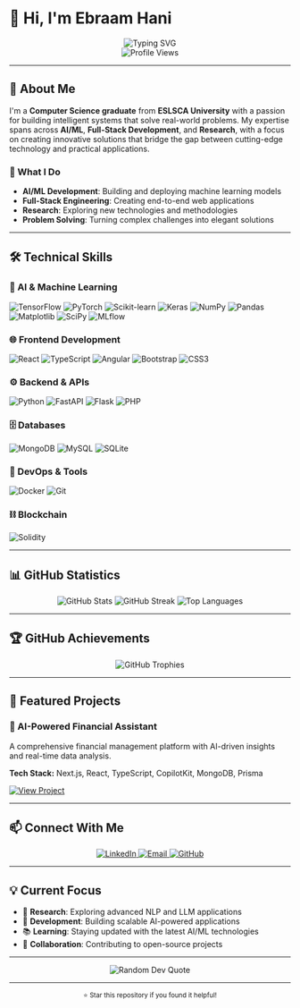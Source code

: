 # 👋 Hi, I'm Ebraam Hani

<div align="center">
  <img src="https://readme-typing-svg.herokuapp.com?font=Fira+Code&weight=500&size=28&pause=1000&color=3B82F6&center=true&vCenter=true&width=435&lines=AI+Engineer;Full-Stack+Developer;ML+Researcher" alt="Typing SVG" />
</div>

<div align="center">
  <img src="https://komarev.com/ghpvc/?username=ebraamhani&style=flat-square&color=blue" alt="Profile Views" />
</div>

---

## 🎯 About Me

I'm a **Computer Science graduate** from **ESLSCA University** with a passion for building intelligent systems that solve real-world problems. My expertise spans across **AI/ML**, **Full-Stack Development**, and **Research**, with a focus on creating innovative solutions that bridge the gap between cutting-edge technology and practical applications.

### 🔬 What I Do
- **AI/ML Development**: Building and deploying machine learning models
- **Full-Stack Engineering**: Creating end-to-end web applications
- **Research**: Exploring new technologies and methodologies
- **Problem Solving**: Turning complex challenges into elegant solutions

---

## 🛠️ Technical Skills

### **🤖 AI & Machine Learning**
![TensorFlow](https://img.shields.io/badge/TensorFlow-FF6F00?style=for-the-badge&logo=tensorflow&logoColor=white)
![PyTorch](https://img.shields.io/badge/PyTorch-EE4C2C?style=for-the-badge&logo=pytorch&logoColor=white)
![Scikit-learn](https://img.shields.io/badge/scikit--learn-F7931E?style=for-the-badge&logo=scikit-learn&logoColor=white)
![Keras](https://img.shields.io/badge/Keras-D00000?style=for-the-badge&logo=keras&logoColor=white)
![NumPy](https://img.shields.io/badge/NumPy-013243?style=for-the-badge&logo=numpy&logoColor=white)
![Pandas](https://img.shields.io/badge/Pandas-150458?style=for-the-badge&logo=pandas&logoColor=white)
![Matplotlib](https://img.shields.io/badge/Matplotlib-ffffff?style=for-the-badge&logo=matplotlib&logoColor=black)
![SciPy](https://img.shields.io/badge/SciPy-0C55A5?style=for-the-badge&logo=scipy&logoColor=white)
![MLflow](https://img.shields.io/badge/MLflow-019733?style=for-the-badge&logo=mlflow&logoColor=white)

### **🌐 Frontend Development**
![React](https://img.shields.io/badge/React-20232A?style=for-the-badge&logo=react&logoColor=61DAFB)
![TypeScript](https://img.shields.io/badge/TypeScript-007ACC?style=for-the-badge&logo=typescript&logoColor=white)
![Angular](https://img.shields.io/badge/Angular-DD0031?style=for-the-badge&logo=angular&logoColor=white)
![Bootstrap](https://img.shields.io/badge/Bootstrap-563D7C?style=for-the-badge&logo=bootstrap&logoColor=white)
![CSS3](https://img.shields.io/badge/CSS3-1572B6?style=for-the-badge&logo=css3&logoColor=white)

### **⚙️ Backend & APIs**
![Python](https://img.shields.io/badge/Python-3776AB?style=for-the-badge&logo=python&logoColor=white)
![FastAPI](https://img.shields.io/badge/FastAPI-005571?style=for-the-badge&logo=fastapi&logoColor=white)
![Flask](https://img.shields.io/badge/Flask-000000?style=for-the-badge&logo=flask&logoColor=white)
![PHP](https://img.shields.io/badge/PHP-777BB4?style=for-the-badge&logo=php&logoColor=white)

### **🗄️ Databases**
![MongoDB](https://img.shields.io/badge/MongoDB-4EA94B?style=for-the-badge&logo=mongodb&logoColor=white)
![MySQL](https://img.shields.io/badge/MySQL-4479A1?style=for-the-badge&logo=mysql&logoColor=white)
![SQLite](https://img.shields.io/badge/SQLite-07405E?style=for-the-badge&logo=sqlite&logoColor=white)

### **🔧 DevOps & Tools**
![Docker](https://img.shields.io/badge/Docker-2496ED?style=for-the-badge&logo=docker&logoColor=white)
![Git](https://img.shields.io/badge/Git-F05032?style=for-the-badge&logo=git&logoColor=white)

### **⛓️ Blockchain**
![Solidity](https://img.shields.io/badge/Solidity-363636?style=for-the-badge&logo=solidity&logoColor=white)

---

## 📊 GitHub Statistics

<div align="center">
  <img src="https://github-readme-stats.vercel.app/api?username=ebraamhani&show_icons=true&theme=radical&hide_border=true&bg_color=0D1117&title_color=3B82F6&text_color=FFFFFF&icon_color=3B82F6" alt="GitHub Stats" />
  
  <img src="https://github-readme-streak-stats.herokuapp.com/?user=ebraamhani&theme=radical&hide_border=true&background=0D1117&stroke=3B82F6&ring=3B82F6&fire=3B82F6&currStreakNum=FFFFFF&currStreakLabel=3B82F6&sideNums=FFFFFF&sideLabels=FFFFFF&dates=FFFFFF" alt="GitHub Streak" />
  
  <img src="https://github-readme-stats.vercel.app/api/top-langs/?username=ebraamhani&layout=compact&theme=radical&hide_border=true&bg_color=0D1117&title_color=3B82F6&text_color=FFFFFF&langs_count=8" alt="Top Languages" />
</div>

---

## 🏆 GitHub Achievements

<div align="center">
  <img src="https://github-profile-trophy.vercel.app/?username=ebraamhani&theme=radical&no-frame=true&no-bg=true&margin-w=4&row=1&column=7" alt="GitHub Trophies" />
</div>

---

## 🚀 Featured Projects

### 🤖 AI-Powered Financial Assistant
A comprehensive financial management platform with AI-driven insights and real-time data analysis.

**Tech Stack:** Next.js, React, TypeScript, CopilotKit, MongoDB, Prisma

[![View Project](https://img.shields.io/badge/View_Project-3B82F6?style=for-the-badge&logo=github&logoColor=white)](https://github.com/ebraamhani/finance_ai)

---

## 📫 Connect With Me

<div align="center">
  <a href="https://www.linkedin.com/in/ebraam-hani-25347b26b/" target="_blank">
    <img src="https://img.shields.io/badge/LinkedIn-0077B5?style=for-the-badge&logo=linkedin&logoColor=white" alt="LinkedIn" />
  </a>
  
  <a href="mailto:ebraamhani@gmail.com" target="_blank">
    <img src="https://img.shields.io/badge/Gmail-D14836?style=for-the-badge&logo=gmail&logoColor=white" alt="Email" />
  </a>
  
  <a href="https://github.com/ebraamhani" target="_blank">
    <img src="https://img.shields.io/badge/GitHub-100000?style=for-the-badge&logo=github&logoColor=white" alt="GitHub" />
  </a>
</div>

---

## 💡 Current Focus

- 🔬 **Research**: Exploring advanced NLP and LLM applications
- 🚀 **Development**: Building scalable AI-powered applications
- 📚 **Learning**: Staying updated with the latest AI/ML technologies
- 🤝 **Collaboration**: Contributing to open-source projects

---

<div align="center">
  <img src="https://quotes-github-readme.vercel.app/api?type=horizontal&theme=radical" alt="Random Dev Quote" />
</div>

---

<div align="center">
  <sub>⭐ Star this repository if you found it helpful!</sub>
</div>
